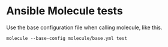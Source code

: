 # Ansible Molecule tests

Use the base configuration file when calling molecule, like this.

```shell
molecule --base-config molecule/base.yml test
```
